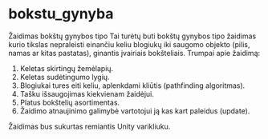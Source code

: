 # bokstu_gynyba

Žaidimas bokštų gynybos tipo
Tai turėtų buti bokštų gynybos tipo žaidimas kurio tikslas nepraleisti einančiu keliu blogiukų iki saugomo objekto (pilis, namas ar kitas pastatas), ginantis įvairiais bokšteliais.
Trumpai apie žaidimą:
1.	Keletas skirtingų žemėlapių.
2.	Keletas sudėtingumo lygių.
3.	Blogiukai tures eiti keliu, aplenkdami kliūtis (pathfinding algoritmas).
4.	Tašku išsaugojimas kiekvienam žaidėjui.
5.	Platus bokštelių asortimentas.
6.	Žaidimo atnaujinimo galimybė vartotojui ją kas kart paleidus (update).

Žaidimas bus sukurtas remiantis Unity varikliuku.
